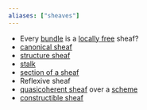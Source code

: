 ```yaml
---
aliases: ["sheaves"]
---
```


- Every [bundle](bundle.md) is a [locally free](locally%20free) sheaf?
- [canonical sheaf](canonical%20sheaf)
- [structure sheaf](structure%20sheaf.md)
- [stalk](stalk)
- [section of a sheaf](section%20of%20a%20sheaf.md)
- Reflexive sheaf
- [quasicoherent sheaf](../quasicoherent%20sheaf.md) over a [scheme](../scheme.md)	
- [constructible sheaf](constructible%20sheaf)
